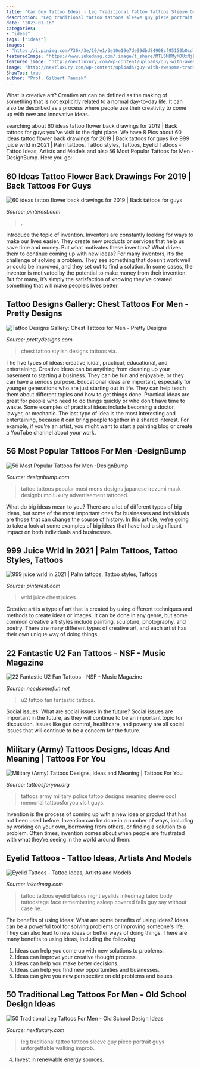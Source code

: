 ```yaml
---
title: "Car Guy Tattoo Ideas - Leg Traditional Tattoo Tattoos Sleeve Guy Piece Portrait Guys Unforgettable Walking Improb"
description: "Leg traditional tattoo tattoos sleeve guy piece portrait guys unforgettable walking improb"
date: "2023-01-16"
categories:
- "ideas"
tags: ["ideas"]
images:
- "https://i.pinimg.com/736x/3e/10/e1/3e10e19e7de99dbd84908cf95150b0cd.jpg"
featuredImage: "https://www.inkedmag.com/.image/t_share/MTU5MDMyMDUxNjExMDg0NDM3/goodnight.jpg"
featured_image: "http://nextluxury.com/wp-content/uploads/guy-with-awesome-traditional-leg-sleeve-tattoo-design.jpg"
image: "http://nextluxury.com/wp-content/uploads/guy-with-awesome-traditional-leg-sleeve-tattoo-design.jpg"
ShowToc: true
author: "Prof. Gilbert Paucek"
---
```



What is creative art?
Creative art can be defined as the making of something that is not explicitly related to a normal day-to-day life. It can also be described as a process where people use their creativity to come up with new and innovative ideas.

	

		
searching about 60 ideas tattoo flower back drawings for 2019 | Back tattoos for guys you've visit to the right place. We have 8 Pics about 60 ideas tattoo flower back drawings for 2019 | Back tattoos for guys like 999 juice wrld in 2021 | Palm tattoos, Tattoo styles, Tattoos, Eyelid Tattoos - Tattoo Ideas, Artists and Models and also 56 Most Popular Tattoos for Men -DesignBump. Here you go:
		
    
## 60 Ideas Tattoo Flower Back Drawings For 2019 | Back Tattoos For Guys

<img loading=lazy src="https://i.pinimg.com/736x/3e/10/e1/3e10e19e7de99dbd84908cf95150b0cd.jpg" onerror="this.onerror=null;this.src='https://tse2.mm.bing.net/th?id=OIP.ier1K6lH_y9xoowQsLpt7QAAAA&amp;pid=15.1';" alt="60 ideas tattoo flower back drawings for 2019 | Back tattoos for guys">

_Source: pinterest.com_

>. 

	

Introduce the topic of invention.
Inventors are constantly looking for ways to make our lives easier. They create new products or services that help us save time and money. But what motivates these inventors? What drives them to continue coming up with new ideas?
For many inventors, it’s the challenge of solving a problem. They see something that doesn’t work well or could be improved, and they set out to find a solution. In some cases, the inventor is motivated by the potential to make money from their invention. But for many, it’s simply the satisfaction of knowing they’ve created something that will make people’s lives better.

    
## Tattoo Designs Gallery: Chest Tattoos For Men - Pretty Designs

<img loading=lazy src="http://www.prettydesigns.com/wp-content/uploads/2014/10/Stylish-Chest-Tattoo.jpg" onerror="this.onerror=null;this.src='https://tse2.mm.bing.net/th?id=OIP.rb6VCkqXM76pz_n2svGHOQHaLI&amp;pid=15.1';" alt="Tattoo Designs Gallery: Chest Tattoos for Men - Pretty Designs">

_Source: prettydesigns.com_

>chest tattoo stylish designs tattoos via. 

	

The five types of ideas: creative,icidal, practical, educational, and entertaining.
Creative ideas can be anything from cleaning up your basement to starting a business. They can be fun and enjoyable, or they can have a serious purpose. Educational ideas are important, especially for younger generations who are just starting out in life. They can help teach them about different topics and how to get things done. Practical ideas are great for people who need to do things quickly or who don't have time to waste. Some examples of practical ideas include becoming a doctor, lawyer, or mechanic. The last type of idea is the most interesting and entertaining, because it can bring people together in a shared interest. For example, if you're an artist, you might want to start a painting blog or create a YouTube channel about your work.

    
## 56 Most Popular Tattoos For Men -DesignBump

<img loading=lazy src="https://designbump.com/wp-content/uploads/2015/10/back-tattoo-ideas-for-men.jpg" onerror="this.onerror=null;this.src='https://tse2.mm.bing.net/th?id=OIP.UMI1bMT0wPziipRX2xNH8AAAAA&amp;pid=15.1';" alt="56 Most Popular Tattoos for Men -DesignBump">

_Source: designbump.com_

>tattoo tattoos popular most mens designs japanese irezumi mask designbump luxury advertisement tattooed. 

	

What do big ideas mean to you?
There are a lot of different types of big ideas, but some of the most important ones for businesses and individuals are those that can change the course of history. In this article, we’re going to take a look at some examples of big ideas that have had a significant impact on both individuals and businesses.

    
## 999 Juice Wrld In 2021 | Palm Tattoos, Tattoo Styles, Tattoos

<img loading=lazy src="https://i.pinimg.com/736x/3d/1c/bb/3d1cbb7a4161cd0a7264ef281d2f999d.jpg" onerror="this.onerror=null;this.src='https://tse2.mm.bing.net/th?id=OIP.myfaWGF0BHGUSln_Ubsm9AHaJ5&amp;pid=15.1';" alt="999 juice wrld in 2021 | Palm tattoos, Tattoo styles, Tattoos">

_Source: pinterest.com_

>wrld juice chest juices. 

	

Creative art is a type of art that is created by using different techniques and methods to create ideas or images. It can be done in any genre, but some common creative art styles include painting, sculpture, photography, and poetry. There are many different types of creative art, and each artist has their own unique way of doing things.

    
## 22 Fantastic U2 Fan Tattoos - NSF - Music Magazine

<img loading=lazy src="https://www.needsomefun.net/wp-content/uploads/2019/06/u2-tattoo-18.jpg" onerror="this.onerror=null;this.src='https://tse3.mm.bing.net/th?id=OIP.60plZ1QsyfBuaIsyIS26iwAAAA&amp;pid=15.1';" alt="22 Fantastic U2 Fan Tattoos - NSF - Music Magazine">

_Source: needsomefun.net_

>u2 tattoo fan fantastic tattoos. 

	

Social issues: What are social issues in the future?
Social issues are important in the future, as they will continue to be an important topic for discussion. Issues like gun control, healthcare, and poverty are all social issues that will continue to be a concern for the future.

    
## Military (Army) Tattoos Designs, Ideas And Meaning | Tattoos For You

<img loading=lazy src="http://www.tattoosforyou.org/wp-content/uploads/2013/10/Army-Tattoos-For-Men-688x1024.jpg" onerror="this.onerror=null;this.src='https://tse2.mm.bing.net/th?id=OIP.yVNBmhkYZWRqocnZuoctsQHaLB&amp;pid=15.1';" alt="Military (Army) Tattoos Designs, Ideas and Meaning | Tattoos For You">

_Source: tattoosforyou.org_

>tattoos army military police tattoo designs meaning sleeve cool memorial tattoosforyou visit guys. 

	

Invention is the process of coming up with a new idea or product that has not been used before. Invention can be done in a number of ways, including by working on your own, borrowing from others, or finding a solution to a problem. Often times, invention comes about when people are frustrated with what they’re seeing in the world around them.

    
## Eyelid Tattoos - Tattoo Ideas, Artists And Models

<img loading=lazy src="https://www.inkedmag.com/.image/t_share/MTU5MDMyMDUxNjExMDg0NDM3/goodnight.jpg" onerror="this.onerror=null;this.src='https://tse3.mm.bing.net/th?id=OIP.zHBEY2-Phod6Cffz5Cu26AHaHa&amp;pid=15.1';" alt="Eyelid Tattoos - Tattoo Ideas, Artists and Models">

_Source: inkedmag.com_

>tattoo tattoos eyelid tatoos night eyelids inkedmag tatoo body tattoostage face remembering asleep covered falls guy say without case he. 

	

The benefits of using ideas: What are some benefits of using ideas?
Ideas can be a powerful tool for solving problems or improving someone's life. They can also lead to new ideas or better ways of doing things. There are many benefits to using ideas, including the following: 
1. Ideas can help you come up with new solutions to problems.
2. Ideas can improve your creative thought process. 
3. Ideas can help you make better decisions. 
4. Ideas can help you find new opportunities and businesses. 
5. Ideas can give you new perspective on old problems and issues.

    
## 50 Traditional Leg Tattoos For Men - Old School Design Ideas

<img loading=lazy src="http://nextluxury.com/wp-content/uploads/guy-with-awesome-traditional-leg-sleeve-tattoo-design.jpg" onerror="this.onerror=null;this.src='https://tse4.mm.bing.net/th?id=OIP.w_vGCQ_Tr8xqiLeqbeAhiwAAAA&amp;pid=15.1';" alt="50 Traditional Leg Tattoos For Men - Old School Design Ideas">

_Source: nextluxury.com_

>leg traditional tattoo tattoos sleeve guy piece portrait guys unforgettable walking improb. 

	

4. Invest in renewable energy sources. 

